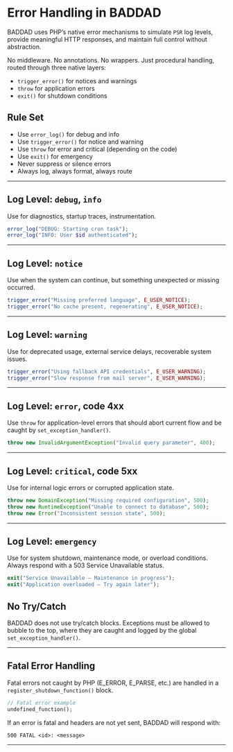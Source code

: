 # Error Handling in BADDAD

BADDAD uses PHP’s native error mechanisms to simulate `PSR` log levels, provide meaningful HTTP responses, and maintain full control without abstraction.

No middleware. No annotations. No wrappers. Just procedural handling, routed through three native layers:

* `trigger_error()` for notices and warnings
* `throw` for application errors
* `exit()` for shutdown conditions

## Rule Set

* Use `error_log()` for debug and info
* Use `trigger_error()` for notice and warning
* Use `throw` for error and critical (depending on the code)
* Use `exit()` for emergency
* Never suppress or silence errors
* Always log, always format, always route


---

## Log Level: `debug`, `info`

Use for diagnostics, startup traces, instrumentation.

```php
error_log("DEBUG: Starting cron task");
error_log("INFO: User $id authenticated");
```

---

## Log Level: `notice`

Use when the system can continue, but something unexpected or missing occurred.

```php
trigger_error("Missing preferred language", E_USER_NOTICE);
trigger_error("No cache present, regenerating", E_USER_NOTICE);
```

---

## Log Level: `warning`

Use for deprecated usage, external service delays, recoverable system issues.

```php
trigger_error("Using fallback API credentials", E_USER_WARNING);
trigger_error("Slow response from mail server", E_USER_WARNING);
```

---

## Log Level: `error`, code 4xx

Use `throw` for application-level errors that should abort current flow and be caught by `set_exception_handler()`.

```php
throw new InvalidArgumentException("Invalid query parameter", 400);
```

---

## Log Level: `critical`, code 5xx

Use for internal logic errors or corrupted application state.

```php
throw new DomainException("Missing required configuration", 500);
throw new RuntimeException("Unable to connect to database", 500);
throw new Error("Inconsistent session state", 500);
```

---

## Log Level: `emergency`

Use for system shutdown, maintenance mode, or overload conditions.
Always respond with a 503 Service Unavailable status.

```php
exit("Service Unavailable – Maintenance in progress");
exit("Application overloaded – Try again later");
```

## No Try/Catch

BADDAD does not use try/catch blocks. Exceptions must be allowed to bubble to the top, where they are caught and logged by the global `set_exception_handler()`.

---

## Fatal Error Handling

Fatal errors not caught by PHP (E\_ERROR, E\_PARSE, etc.) are handled in a `register_shutdown_function()` block.

```php
// Fatal error example
undefined_function();
```

If an error is fatal and headers are not yet sent, BADDAD will respond with:

```
500 FATAL <id>: <message>
```

---

